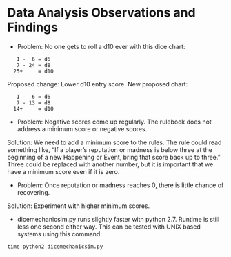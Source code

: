 # Data Analysis Observations and Findings

* Problem: No one gets to roll a d10 ever with this dice chart:
```
   1 -  6 = d6
   7 - 24 = d8
  25+     = d10
```
Proposed change: Lower d10 entry score.  New proposed chart:
```
   1 -  6 = d6
   7 - 13 = d8
  14+     = d10
```


* Problem: Negative scores come up regularly.  The rulebook does not address a minimum score or negative scores.

Solution: We need to add a minimum score to the rules.  The rule could read something like, “If a player’s reputation or madness is below three at the beginning of a new Happening or Event, bring that score back up to three.”  Three could be replaced with another number, but it is important that we have a minimum score even if it is zero.


* Problem: Once reputation or madness reaches 0, there is little chance of recovering.

Solution: Experiment with higher minimum scores.


* dicemechanicsim.py runs slightly faster with python 2.7.  Runtime is still less one second either way.  This can be tested with UNIX based systems using this command:

```
time python2 dicemechanicsim.py
```
